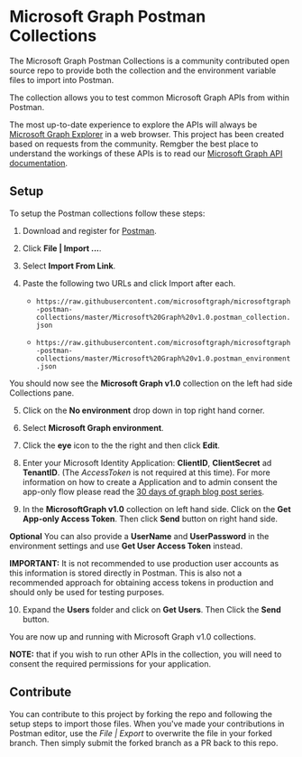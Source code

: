 # Microsoft Graph Postman Collections

The Microsoft Graph Postman Collections is a community contributed open source repo to provide both the collection and the environment variable files to import into Postman.

The collection allows you to test common Microsoft Graph APIs from within Postman. 

The most up-to-date experience to explore the APIs will always be [Microsoft Graph Explorer](https://developer.microsoft.com/en-us/graph/graph-explorer) in a web browser. This project has been created based on requests from the community. Remgber the best place to understand the workings of these APIs is to read our [Microsoft Graph API documentation](https://docs.microsoft.com/en-us/graph/).

## Setup

To setup the Postman collections follow these steps:

1. Download and register for [Postman](https://www.getpostman.com/).

2. Click **File | Import ...**.

3. Select **Import From Link**.

4. Paste the following two URLs and click Import after each.

    - `https://raw.githubusercontent.com/microsoftgraph/microsoftgraph-postman-collections/master/Microsoft%20Graph%20v1.0.postman_collection.json`

    - `https://raw.githubusercontent.com/microsoftgraph/microsoftgraph-postman-collections/master/Microsoft%20Graph%20v1.0.postman_environment.json`

You should now see the **Microsoft Graph v1.0** collection on the left had side Collections pane.

5. Click on the **No environment** drop down in top right hand corner.

6. Select **Microsoft Graph environment**.

7. Click the **eye** icon to the the right and then click **Edit**.

8. Enter your Microsoft Identity Application: **ClientID**, **ClientSecret** ad **TenantID**. (The *AccessToken* is not required at this time). For more information on how to create a Application and to admin consent the app-only flow please read the [30 days of graph blog post series](https://developer.microsoft.com/en-us/graph/blogs/30daysmsgraph-day-13-postman-to-make-microsoft-graph-calls/).


9. In the **MicrosoftGraph v1.0** collection on left hand side. Click on the **Get App-only Access Token**. Then click **Send** button on right hand side.

**Optional** You can also provide a **UserName** and **UserPassword** in the environment settings and use **Get User Access Token** instead.

**IMPORTANT:** It is not recommended to use production user accounts as this information is stored directly in Postman. This is also not a recommended approach for obtaining access tokens in production and should only be used for testing purposes.

10. Expand the **Users** folder and click on **Get Users**. Then Click the **Send** button.

You are now up and running with Microsoft Graph v1.0 collections.

**NOTE:** that if you wish to run other APIs in the collection, you will need to consent the required permissions for your application.

## Contribute

You can contribute to this project by forking the repo and following the setup steps to import those files. When you've made your contributions in Postman editor, use the *File | Export* to overwrite the file in your forked branch. Then simply submit the forked branch as a PR back to this repo.